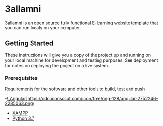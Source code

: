 # 3allamni
3allamni is an open source  fully functional E-learning website template that you can run localy on your computer.
## Getting Started
These instructions will give you a copy of the project up and running on
your local machine for development and testing purposes. See deployment
for notes on deploying the project on a live system.
### Prerequisites
Requirements for the software and other tools to build, test and push 



-[![Angular]https://cdn.iconscout.com/icon/free/png-128/angular-2752246-2285063.png)][1]
- [XAMPP](https://www.apachefriends.org/fr/index.html)
- [Python 3.7](https://www.python.org/downloads/release/python-370/)







[1]: https://angular.io/
